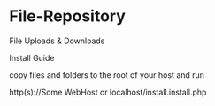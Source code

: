 # File-Repository
 File Uploads & Downloads

Install Guide

copy files and folders to the root of your host and run

http(s)://Some WebHost or localhost/install.install.php
